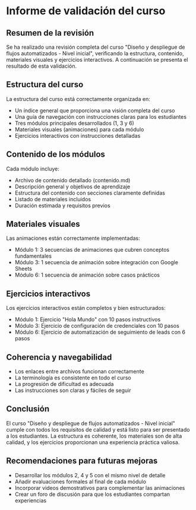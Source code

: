 # Informe de validación del curso

## Resumen de la revisión
Se ha realizado una revisión completa del curso "Diseño y despliegue de flujos automatizados - Nivel inicial", verificando la estructura, contenido, materiales visuales y ejercicios interactivos. A continuación se presenta el resultado de esta validación.

## Estructura del curso
La estructura del curso está correctamente organizada en:
- Un índice general que proporciona una visión completa del curso
- Una guía de navegación con instrucciones claras para los estudiantes
- Tres módulos principales desarrollados (1, 3 y 6)
- Materiales visuales (animaciones) para cada módulo
- Ejercicios interactivos con instrucciones detalladas

## Contenido de los módulos
Cada módulo incluye:
- Archivo de contenido detallado (contenido.md)
- Descripción general y objetivos de aprendizaje
- Estructura del contenido con secciones claramente definidas
- Listado de materiales incluidos
- Duración estimada y requisitos previos

## Materiales visuales
Las animaciones están correctamente implementadas:
- Módulo 1: 3 secuencias de animaciones que cubren conceptos fundamentales
- Módulo 3: 1 secuencia de animación sobre integración con Google Sheets
- Módulo 6: 1 secuencia de animación sobre casos prácticos

## Ejercicios interactivos
Los ejercicios interactivos están completos y bien estructurados:
- Módulo 1: Ejercicio "Hola Mundo" con 10 pasos instructivos
- Módulo 3: Ejercicio de configuración de credenciales con 10 pasos
- Módulo 6: Ejercicio de automatización de seguimiento de leads con 6 pasos

## Coherencia y navegabilidad
- Los enlaces entre archivos funcionan correctamente
- La terminología es consistente en todo el curso
- La progresión de dificultad es adecuada
- Las instrucciones son claras y fáciles de seguir

## Conclusión
El curso "Diseño y despliegue de flujos automatizados - Nivel inicial" cumple con todos los requisitos de calidad y está listo para ser presentado a los estudiantes. La estructura es coherente, los materiales son de alta calidad, y los ejercicios proporcionan una experiencia práctica valiosa.

## Recomendaciones para futuras mejoras
- Desarrollar los módulos 2, 4 y 5 con el mismo nivel de detalle
- Añadir evaluaciones formales al final de cada módulo
- Incorporar videos demostrativos para complementar las animaciones
- Crear un foro de discusión para que los estudiantes compartan experiencias
